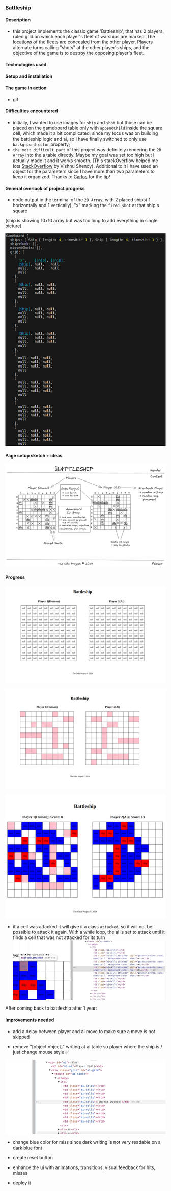 ### Battleship

#### Description

- this project implements the classic game 'Battleship', that has 2 players, ruled grid on which each player's fleet of warships are marked. The locations of the fleets are concealed from the other player. Players alternate turns calling "shots" at the other player's ships, and the objective of the game is to destroy the opposing player's fleet.

#### Technologies used

#### Setup and installation

#### The game in action

- gif

#### Difficulties encountered

- initially, I wanted to use images for `ship` and `shot` but those can be placed on the gameboard table only with `appendChild` inside the square cell, which made it a bit complicated, since my focus was on building the battleship logic and ai, so I have finally switched to only use` background-color` property;
- `the most difficult part` of this project was definitely rendering the `2D Array` into the a table directly. Maybe my goal was set too high but I actually made it and it works smooth. (This stackOverflow helped me lots [StackOverflow](https://stackoverflow.com/questions/64284979/mapping-2d-array-javascript-into-html-table) by Vishnu Shenoy). Additional to it I have used an object for the parameters since I have more than two parameters to keep it organized. Thanks to [Carlos](https://github.com/bycdiaz) for the tip!

#### General overlook of project progress

- node output in the terminal of the `2D Array`, with 2 placed ships( 1 horizontally and 1 vertically), "x" marking the `fired shot` at that ship's square

(ship is showing 10x10 array but was too long to add everything in single picture)

![Alt text](image-1.png)

#### Page setup sketch + ideas

![Alt text](image-4.png)

#### Progress

![Alt text](image-2.png)

![Alt text](image-5.png)

![Alt text](image-3.png)

- if a cell was attacked it will give it a class `attacked`, so it will not be possible to attack it again. With a while loop, the ai is set to attack until it finds a cell that was not attacked for its turn
  ![Alt text](image-6.png)

After coming back to battleship after 1 year:

#### Improvements needed

- add a delay between player and ai move to make sure a move is not skipped

- remove "[object object]" writing at ai table so player where the ship is / just change mouse style ✅

![alt text](image-7.png)

- change blue color for miss since dark writing is not very readable on a dark blue font

- create reset button

- enhance the ui with animations, transitions, visual feedback for hits, misses

- deploy it
